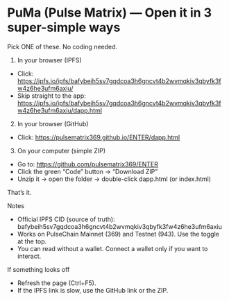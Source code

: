 # PuMa (Pulse Matrix) — Open it in 3 super-simple ways

Pick ONE of these. No coding needed.

1) In your browser (IPFS)
- Click: https://ipfs.io/ipfs/bafybeih5sv7gqdcoa3h6gncvt4b2wvmqkiv3qbyfk3fw4z6he3ufm6axiu/
- Skip straight to the app: https://ipfs.io/ipfs/bafybeih5sv7gqdcoa3h6gncvt4b2wvmqkiv3qbyfk3fw4z6he3ufm6axiu/dapp.html

2) In your browser (GitHub)
- Click: https://pulsematrix369.github.io/ENTER/dapp.html

3) On your computer (simple ZIP)
- Go to: https://github.com/pulsematrix369/ENTER
- Click the green “Code” button → “Download ZIP”
- Unzip it → open the folder → double-click dapp.html (or index.html)

That’s it.

Notes
- Official IPFS CID (source of truth): bafybeih5sv7gqdcoa3h6gncvt4b2wvmqkiv3qbyfk3fw4z6he3ufm6axiu
- Works on PulseChain Mainnet (369) and Testnet (943). Use the toggle at the top.
- You can read without a wallet. Connect a wallet only if you want to interact.

If something looks off
- Refresh the page (Ctrl+F5).
- If the IPFS link is slow, use the GitHub link or the ZIP.
